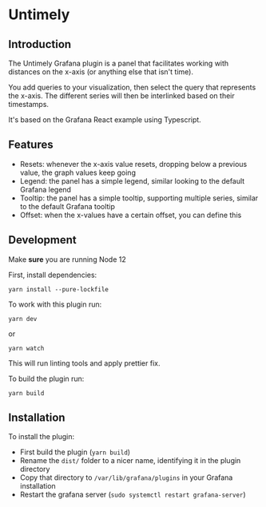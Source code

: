 # Untimely

## Introduction
The Untimely Grafana plugin is a panel that facilitates working with distances on the x-axis (or anything else that isn't time).

You add queries to your visualization, then select the query that represents the x-axis. The different series will then be interlinked
based on their timestamps.

It's based on the Grafana React example using Typescript.

## Features

- Resets: whenever the x-axis value resets, dropping below a previous value, the graph values keep going
- Legend: the panel has a simple legend, similar looking to the default Grafana legend
- Tooltip: the panel has a simple tooltip, supporting multiple series, similar to the default Grafana tooltip
- Offset: when the x-values have a certain offset, you can define this


## Development
Make **sure** you are running Node 12

First, install dependencies:
```
yarn install --pure-lockfile
```

To work with this plugin run:
```
yarn dev
```

or
```
yarn watch
```

This will run linting tools and apply prettier fix.


To build the plugin run:
```
yarn build
```

## Installation
To install the plugin:

- First build the plugin (`yarn build`)
- Rename the `dist/` folder to a nicer name, identifying it in the plugin directory
- Copy that directory to `/var/lib/grafana/plugins` in your Grafana installation
- Restart the grafana server (`sudo systemctl restart grafana-server`)
